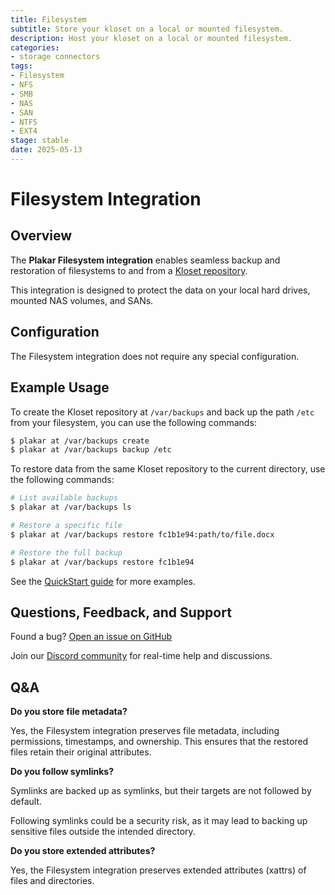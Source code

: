 ```yaml
---
title: Filesystem
subtitle: Store your kloset on a local or mounted filesystem.
description: Host your kloset on a local or mounted filesystem.
categories: 
- storage connectors
tags:
- Filesystem
- NFS
- SMB
- NAS
- SAN
- NTFS
- EXT4
stage: stable
date: 2025-05-13
---
```


# Filesystem Integration

## Overview

The **Plakar Filesystem integration** enables seamless backup and restoration of filesystems to and from a [Kloset repository](/posts/2025-04-29/kloset-the-immutable-data-store/).

This integration is designed to protect the data on your local hard drives, mounted NAS volumes, and SANs.

## Configuration

The Filesystem integration does not require any special configuration.

## Example Usage

To create the Kloset repository at `/var/backups` and back up the path `/etc` from your filesystem, you can use the following commands:

```bash
$ plakar at /var/backups create
$ plakar at /var/backups backup /etc
```

To restore data from the same Kloset repository to the current directory, use the following commands:

```bash
# List available backups
$ plakar at /var/backups ls

# Restore a specific file
$ plakar at /var/backups restore fc1b1e94:path/to/file.docx

# Restore the full backup
$ plakar at /var/backups restore fc1b1e94
```

See the [QuickStart guide](https://docs.plakar.io/en/quickstart/index.html) for more examples.

## Questions, Feedback, and Support

Found a bug? [Open an issue on GitHub](https://github.com/PlakarKorp/plakar/issues/new?title=Bug%20report%20on%20Filesystem%20integration&body=Please%20provide%20a%20detailed%20description%20of%20the%20issue.%0A%0A**Plakar%20version**)

Join our [Discord community](https://discord.gg/uuegtnF2Q5) for real-time help and discussions.

## Q&A

**Do you store file metadata?**

Yes, the Filesystem integration preserves file metadata, including permissions, timestamps, and ownership.
This ensures that the restored files retain their original attributes.

**Do you follow symlinks?**

Symlinks are backed up as symlinks, but their targets are not followed by default.

Following symlinks could be a security risk, as it may lead to backing up sensitive files outside the intended directory.

**Do you store extended attributes?**

Yes, the Filesystem integration preserves extended attributes (xattrs) of files and directories.